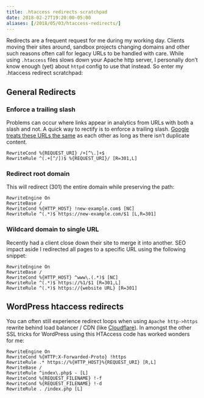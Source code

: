 ```yaml
---
title: .htaccess redirects scratchpad
date: 2018-02-27T19:20:00-05:00
aliases: [/2018/05/03/htaccess-redirects/]
---
```


Redirects are a frequent request for me during my working day. Clients moving their sites around, sandbox projects changing domains and other such reasons often call for legacy URLs to be handled with care. While using `.htaccess` files slows down your Apache http server, I personally don&#8217;t know enough (yet) about `httpd` config to use that instead. So enter my .htaccess redirect scratchpad:

## General Redirects

### Enforce a trailing slash

Problems can occur where links appear in analytics from URLs with both a slash and not. A quick way to rectify is to enforce a trailing slash. [Google treats these URLs the same][1] as each other as long as there isn&#8217;t duplicate content.

```apacheconf
RewriteCond %{REQUEST_URI} /+[^\.]+$
RewriteRule ^(.+[^/])$ %{REQUEST_URI}/ [R=301,L]
```

### Redirect root domain

This will redirect (301) the entire domain while preserving the path:

```apacheconf
RewriteEngine On
RewriteBase /
RewriteCond %{HTTP_HOST} !new-example.com$ [NC]
RewriteRule ^(.*)$ https://new-example.com/$1 [L,R=301]
```

### Wildcard domain to single URL

Recently had a client close down their site to merge it into another. SEO impact aside I redirected all pages to a specific URL using the following snippet:

```apacheconf
RewriteEngine On
RewriteBase /
RewriteCond %{HTTP_HOST} ^www\.(.*)$ [NC]
RewriteRule ^(.*)$ https://%1/$1 [R=301,L]
RewriteRule ^(.*)$ https://{website URL} [R=301]
```

## WordPress htaccess redirects

You can often still experience redirect loops when using `Apache http->https` rewrite behind load balancer / CDN (like [Cloudflare][2]). In amongst the other SSL tricks for WordPress using this HTAccess code has worked wonders for me:

```apacheconf
RewriteEngine On
RewriteCond %{HTTP:X-Forwarded-Proto} !https
RewriteRule .* https://%{HTTP_HOST}%{REQUEST_URI} [R,L]
RewriteBase /
RewriteRule ^index\.php$ - [L]
RewriteCond %{REQUEST_FILENAME} !-f
RewriteCond %{REQUEST_FILENAME} !-d
RewriteRule . /index.php [L]
```

[1]: https://webmasters.googleblog.com/2010/04/to-slash-or-not-to-slash.html
[2]: https://www.cloudflare.com/
